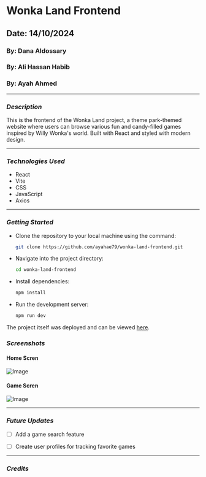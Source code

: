 # Wonka Land Frontend

## Date: 14/10/2024

### By: Dana Aldossary
### By: Ali Hassan Habib
### By: Ayah Ahmed


***

### ***Description***
This is the frontend of the Wonka Land project, a theme park-themed website where users can browse various fun and candy-filled games inspired by Willy Wonka's world. Built with React and styled with modern design.

***

### ***Technologies Used***
* React
* Vite
* CSS
* JavaScript
* Axios

***

### ***Getting Started***
* Clone the repository to your local machine using the command:
  ```bash
  git clone https://github.com/ayahae79/wonka-land-frontend.git
* Navigate into the project directory:
  ```bash
  cd wonka-land-frontend
* Install dependencies:
  ```bash
  npm install
* Run the development server:
  ```bash
  npm run dev
The project itself was deployed and can be viewed [here]().

### ***Screenshots***
 #### Home Scren
 ![Image](homeScreen.png)
 #### Game Scren
 ![Image](gameScreen.png)

 ***
 ### ***Future Updates***
 - [ ] Add a game search feature
 - [ ] Create user profiles for tracking favorite games


 ***
 ### ***Credits***
